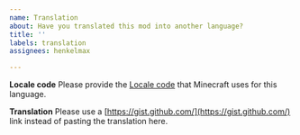 ```yaml
---
name: Translation
about: Have you translated this mod into another language?
title: ''
labels: translation
assignees: henkelmax

---
```


**Locale code**
Please provide the [Locale code](https://minecraft.wiki/w/Language#Languages) that Minecraft uses for this language.

**Translation**
Please use a [https://gist.github.com/](https://gist.github.com/) link instead of pasting the translation here.
